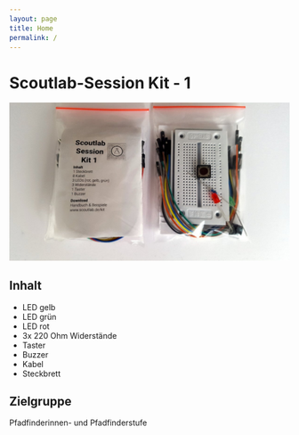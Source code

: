 ```yaml
---
layout: page
title: Home
permalink: /
---
```

# Scoutlab-Session Kit - 1


![Scoutlab Session Kit 1](images/scoutlab-session-kit-1.jpg)


## Inhalt

* LED gelb
* LED grün
* LED rot
* 3x 220 Ohm Widerstände
* Taster
* Buzzer
* Kabel
* Steckbrett

## Zielgruppe
Pfadfinderinnen- und Pfadfinderstufe
